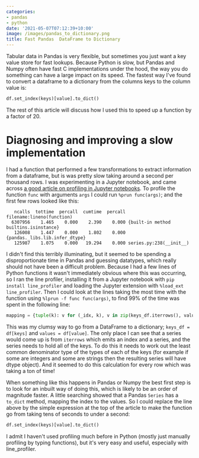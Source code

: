 ```yaml
---
categories:
- pandas
- python
date: '2021-05-07T07:12:39+10:00'
image: /images/pandas_to_dictionary.png
title: Fast Pandas  DataFrame to Dictionary
---
```


Tabular data in Pandas is very flexible, but sometimes you just want a key value store for fast lookups.
Because Python is slow, but Pandas and Numpy often have fast C implementations under the hood, the way you do something can have a large impact on its speed.
The fastest way I've found to convert a dataframe to a dictionary from the columns keys to the column value is:

```python
df.set_index(keys)[value].to_dict()
```

The rest of this article will discuss how I used this to speed up a function by a factor of 20.

# Diagnosing and improving a slow implementation

I had a function that performed a few transformations to extract information from a dataframe, but is was pretty slow taking around a second per thousand rows.
I was experimenting in a Jupyter notebook, and came across [a good article on profiling in Jupyter notebooks](http://gouthamanbalaraman.com/blog/profiling-python-jupyter-notebooks.html).
To profile the function `func` with arguments `args` I could run `%prun func(args)`; and the first few rows looked like this:

```
   ncalls  tottime  percall  cumtime  percall filename:lineno(function)
  6307956    1.465    0.000    2.390    0.000 {built-in method builtins.isinstance}
   126008    1.447    0.000    1.802    0.000 {pandas._libs.lib.infer_dtype}
   125987    1.075    0.000   19.294    0.000 series.py:238(__init__)
```

I didn't find this terribly illuminating, but it seemed to be spending a disproportionate time in Pandas and guessing datatypes, which really should not have been a difficult problem.
Because I had a few lines of Python functions it wasn't immediately obvious where this was occurring, so I ran the line profiler, installing it from a Jupyter notebook with `pip install line_profiler` and loading the Jupyter extension with `%load_ext line_profiler`.
Then I could look at the lines taking the most time with the function using `%lprun -f func func(args)`, to find 99% of the time was spent in the following line:

```python
mapping = {tuple(k): v for (_idx, k), v in zip(keys_df.iterrows(), values)}
```

This was my clumsy way to go from a DataFrame to a dictionary; `keys_df = df[keys]` and `values = df[value]`.
The only place I can see that a series would come up is from `iterrows` which emits an index and a series, and the series needs to hold all of the keys.
To do this it needs to work out the least common denominator type of the types of each of the keys (for example if some are integers and some are strings then the resulting series will have dtype object).
And it seemed to do this calculation for every row which was taking a ton of time!

When something like this happens in Pandas or Numpy the best first step is to look for an inbuilt way of doing this, which is likely to be an order of magnitude faster.
A little searching showed that a Pandas `Series` has a `to_dict` method, mapping the index to the values.
So I could replace the line above by the simple expression at the top of the article to make the function go from taking tens of seconds to under a second:

```python
df.set_index(keys)[value].to_dict()
```

I admit I haven't used profiling much before in Python (mostly just manually profiling by typing functions), but it's very easy and useful, especially with line_profiler.